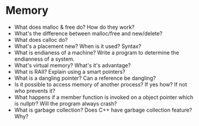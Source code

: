# Memory
  - What does malloc & free do? How do they work?
  - What's the difference between malloc/free and new/delete?
  - What does calloc do?
  - What's a placement new? When is it used? Syntax?
  - What is endianess of a machine? Write a program to determine the endianness of a system.
  - What's virtual memory? What's it's advantage?
  - What is RAII? Explain using a smart pointers?
  - What is a dangling pointer? Can a reference be dangling?
  - Is it possible to access memory of another process? If yes how? If not who prevents it?
  - What happens if a member function is invoked on a object pointer which is nullptr? Will the program always crash?
  - What is garbage collection? Does C++ have garbage collection feature? Why?
  
